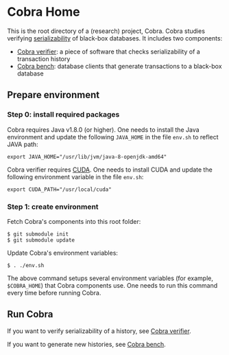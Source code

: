 # Cobra Home

This is the root directory of a (research) project, Cobra.
Cobra studies verifying [serializability](https://en.wikipedia.org/wiki/Serializability) of black-box databases.
It includes two components:

* [Cobra verifier](https://github.com/DBCobra/CobraVerifier): a piece of software that checks serializability of a transaction history
* [Cobra bench](https://github.com/DBCobra/CobraBench): database clients that generate transactions to a black-box database

Prepare environment
---

### Step 0: install required packages

Cobra requires Java v1.8.0 (or higher). One needs to install the Java environment and update the following `JAVA_HOME` in the file `env.sh` to reflect JAVA path:

    export JAVA_HOME="/usr/lib/jvm/java-8-openjdk-amd64"

Cobra verifier requires [CUDA](https://developer.nvidia.com/cuda-zone). One needs to install CUDA and update the following environment variable in the file `env.sh`:

    export CUDA_PATH="/usr/local/cuda"



### Step 1: create environment

Fetch Cobra's components into this root folder:

    $ git submodule init
    $ git submodule update

Update Cobra's environment variables:

    $ . ./env.sh

The above command setups several environment variables (for example, `$COBRA_HOME`) that Cobra components use. One needs to run this command every time before running Cobra.


Run Cobra
---


If you want to verify serializability of a history, see [Cobra verifier](https://github.com/DBCobra/CobraVerifier).

If you want to generate new histories, see [Cobra bench](https://github.com/DBCobra/CobraBench).
